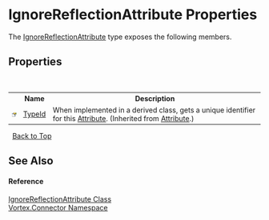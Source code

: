 # IgnoreReflectionAttribute Properties
 

The <a href="T_Vortex_Connector_IgnoreReflectionAttribute.md">IgnoreReflectionAttribute</a> type exposes the following members.


## Properties
&nbsp;<table><tr><th></th><th>Name</th><th>Description</th></tr><tr><td>![Public property](media/pubproperty.gif "Public property")</td><td><a href="http://msdn2.microsoft.com/en-us/library/sa1bf03e" target="_blank">TypeId</a></td><td>
When implemented in a derived class, gets a unique identifier for this <a href="http://msdn2.microsoft.com/en-us/library/e8kc3626" target="_blank">Attribute</a>.
 (Inherited from <a href="http://msdn2.microsoft.com/en-us/library/e8kc3626" target="_blank">Attribute</a>.)</td></tr></table>&nbsp;
<a href="#ignorereflectionattribute-properties">Back to Top</a>

## See Also


#### Reference
<a href="T_Vortex_Connector_IgnoreReflectionAttribute.md">IgnoreReflectionAttribute Class</a><br /><a href="N_Vortex_Connector.md">Vortex.Connector Namespace</a><br />